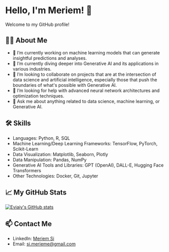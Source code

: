 # Hello, I'm Meriem! 👋

Welcome to my GitHub profile!

## 🙋‍♂️ About Me

- 🔭 I’m currently working on machine learning models that can generate insightful predictions and analyses.
- 🌱 I’m currently diving deeper into Generative AI and its applications in various industries.
- 👯 I’m looking to collaborate on projects that are at the intersection of data science and artificial intelligence, especially those that push the boundaries of what's possible with Generative AI.
- 🤔 I’m looking for help with advanced neural network architectures and optimization techniques.
- 💬 Ask me about anything related to data science, machine learning, or Generative AI.
  
## 🛠 Skills

- Languages: Python, R, SQL
- Machine Learning/Deep Learning Frameworks: TensorFlow, PyTorch, Scikit-Learn
- Data Visualization: Matplotlib, Seaborn, Plotly
- Data Manipulation: Pandas, NumPy
- Generative AI Tools and Libraries: GPT (OpenAI), DALL-E, Hugging Face Transformers
- Other Technologies: Docker, Git, Jupyter

## 📈 My GitHub Stats

[![Eviaiy's GitHub stats](https://github-readme-stats.vercel.app/api?username=Eviaiy&show_icons=true&theme=radical)](https://github.com/anuraghazra/github-readme-stats)

## 📫 Contact Me

- LinkedIn: [Meriem Si](https://www.linkedin.com/in/meriem-si-104236181/)
- Email: [si.merieme@gmail.com](mailto:si.merieme@gmail.com)



